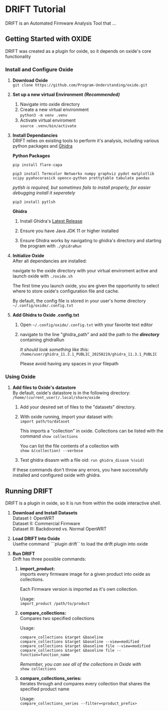 
# DRIFT Tutorial

DRIFT is an Automated Firmware Analysis Tool that ...

## Getting Started with OXIDE

DRIFT was created as a plugin for oxide, so it depends on oxide's core functionality

### Install and Configure Oxide

1. **Download Oxide**  
```git clone https://github.com/Program-Understanding/oxide.git```

2. **Set up a new virtual Environment** ***(Recommended)***
    1. Navigate into oxide directory
    2. Create a new virtual environment  
    ```python3 -m venv .venv```
    3. Activate virtual enviroment  
    ```source .venv/bin/activate```

3. **Install Dependancies**  
    DRIFT relies on existing tools to perform it's analysis, including various python packages and [Ghidra](https://github.com/NationalSecurityAgency/ghidra)  

    **Python Packages**  

    ```shell
    pip install flare-capa
    ```  

    ```shell
    pip3 install Termcolor Networkx numpy graphviz pydot matplotlib scipy pyahocorasick opencv-python prettytable tabulate pandas
    ```  

    *pytlsh is required, but sometimes fails to install properly, for easier debugging install it seperately*

    ```shell
    pip3 install pytlsh
    ```

    **Ghidra**  
    1. Install Ghidra's [Latest Release](https://github.com/NationalSecurityAgency/ghidra/releases)

    2. Ensure you have Java JDK 11 or higher installed

    3. Ensure Ghidra works by navigating to ghidra's directory and starting the program with ```./ghidraRun```

4. **Initialize Oxide**  
    After all dependancies are installed:  

    navigate to the oxide directory with your virtual
    enviroment active and launch oxide with ```./oxide.sh```  

    The first time you launch oxide, you are given the opportunity to select where to store oxide's configuration file and cache.

    By default, the config file is stored in your user's home directory ```~/.config/oxide/.config.txt```

5. **Add Ghidra to Oxide .config.txt**
    1. Open ```~/.config/oxide/.config.txt``` with your favorite text editor  

    2. navigate to the line "ghidra_path" and add the path to the ***directory*** containing ghidraRun

        *It should look something like this:*
        ```/home/user/ghidra_11.3.1_PUBLIC_20250219/ghidra_11.3.1_PUBLIC```

        Please avoid having any spaces in your filepath

### Using Oxide

1. **Add files to Oxide's datastore**  
    By default, oxide's datastore is in the following directory:  
    ```/home/(current_user)/.local/share/oxide```

    1. Add your desired set of files to the "datasets" directory.

    2. With oxide running, import your dataset with:  
    ```import path/to/dataset```  

        This imports a "collection" in oxide. Collections can be listed with the command ```show collections```

        You can list the file contents of a collection with  
        ```show &(collection) --verbose```

    3. Test ghidra disasm with a file oid:
    ```run ghidra_disasm %(oid)```

    If these commands don't throw any errors, you have successfully installed and configured oxide with ghidra.

## Running DRIFT

DRIFT is a plugin in oxide, so it is run from within the oxide interactive shell.

1. **Download and Install Datasets**  
    Dataset I: OpenWRT  
    Dataset II: Commercial Firmware  
    Dataset III: Backdoored vs. Normal OpenWRT

2. **Load DRIFT Into Oxide**  
    Usethe command ```plugin drift`` to load the drift plugin into oxide

3. **Run DRIFT**  
Drift has three possible commands:

    1. **import_product:**  
    imports every firmware image for a given product into oxide as collections.  

        Each Firmware version is imported as it's own collection.

        Usage:  
        ```import_product /path/to/product```

    2. **compare_collections:**  
    Compares two specified collections  

        Usage:  

        ```text
        compare_collections &target &baseline
        compare_collections &target &baseline --view=modified
        compare_collections &target &baseline file --view=modified
        compare_collections &target &baseline file --function=function_name
        ```

        *Remember, you can see all of the collections in Oxide with*  
        ```show collections```

    3. **compare_collections_series:**  
    Iterates through and compares every collection that shares the specified product name

        Usage:  
    ```compare_collections_series --filter=<product_prefix>```
